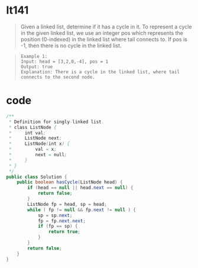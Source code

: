 # lt141
>Given a linked list, determine if it has a cycle in it.
To represent a cycle in the given linked list, we use an integer pos which represents the position (0-indexed) in the linked list where tail connects to. If pos is -1, then there is no cycle in the linked list.

>     Example 1:
>     Input: head = [3,2,0,-4], pos = 1
>     Output: true
>     Explanation: There is a cycle in the linked list, where tail connects to the second node.

# code
```Java
/**
 * Definition for singly-linked list.
 * class ListNode {
 *     int val;
 *     ListNode next;
 *     ListNode(int x) {
 *         val = x;
 *         next = null;
 *     }
 * }
 */
public class Solution {
    public boolean hasCycle(ListNode head) {
        if (head == null || head.next == null) {
            return false;
        }
        ListNode fp = head, sp = head;
        while ( fp != null && fp.next != null ) {
            sp = sp.next;
            fp = fp.next.next;
            if (fp == sp) {
                return true;
            }
        }
        return false;
    }
}
```